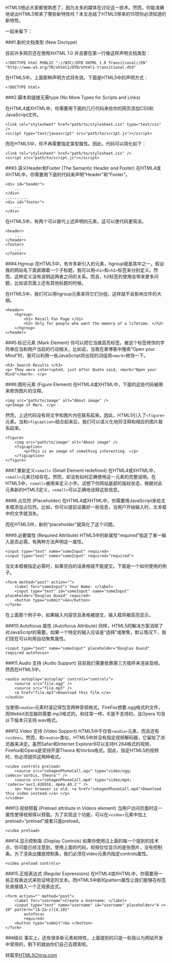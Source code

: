 HTML5想必大家都很熟悉了，因为太多的媒体在讨论这一技术。然而，你能准确地说出HTML5带来了哪些新特性吗？本文总结了HTML5带来的15项你必须知道的新特性。

一起来看下：

###1.新的文档类型 (New Doctype)

目前许多网页还在使用XHTML 1.0 并且要在第一行像这样声明文档类型：

    <!DOCTYPE html PUBLIC "-//W3C//DTD XHTML 1.0 Transitional//EN"        "http://www.w3.org/TR/xhtml1/DTD/xhtml1-transitional.dtd" 

在HTML5中，上面那种声明方式将失效。下面是HTML5中的声明方式：

    <!DOCTYPE html> 


###2.脚本和链接无需type  (No More Types for Scripts and Links)

在HTML4或XHTML中，你需要用下面的几行代码来给你的网页添加CSS和JavaScript文件。

    <link rel="stylesheet" href="path/to/stylesheet.css" type="text/css" /> 
    <script type="text/javascript" src="path/to/script.js"></script> 

而在HTML5中，你不再需要指定类型属性。因此，代码可以简化如下： 

    <link rel="stylesheet" href="path/to/stylesheet.css" /> 
    <script src="path/to/script.js"></script> 

###3.语义Header和Footer (The Semantic Header and Footer)
在HTML4或XHTML中，你需要用下面的代码来声明“Header”和“Footer”。

    <div id="header"> 
        ... 
    </div> 
    .......... 
    <div id="footer"> 
        ... 
    </div> 
    
在HTML5中，有两个可以替代上述声明的元素，这可以使代码更简洁。

    <header> 
        ... 
    </header> 
    <footer> 
        ... 
    </footer> 


###4.Hgroup
在HTML5中，有许多新引入的元素，hgroup就是其中之一。假设我的网站名下面紧跟着一个子标题，我可以用`<h1>`和`<h2>`标签来分别定义。然而，这种定义没有说明这两者之间的关系。而且，h2标签的使用会带来更多问题，比如该页面上还有其他标题的时候。

在HTML5中，我们可以用hgroup元素来将它们分组，这样就不会影响文件的大纲。

    <header> 
        <hgroup> 
            <h1> Recall Fan Page </h1> 
            <h2> Only for people who want the memory of a lifetime. </h2> 
        </hgroup> 
    </header>

###5.标记元素 (Mark Element)
你可以把它当做高亮标签。被这个标签修饰的字符串应当和用户当前的行动相关。比如说，当我在某博客中搜索“Open your Mind”时，我可以利用一些JavaScript将出现的词组用`<mark>`修饰一下。

    <h3> Search Results </h3> 
    <p> They were interrupted, just after Quato said, <mark>"Open your Mind"</mark>. </p> 

###6.图形元素 (Figure Element)
在HTML4或XHTML中，下面的这些代码被用来修饰图片的注释。

    <img src="path/to/image" alt="About image" /> 
    <p>Image of Mars. </p> 

然而，上述代码没有将文字和图片内在联系起来。因此，HTML5引入了`<figure>`元素。当和`<figcaption>`结合起来后，我们可以语义化地将注释和相应的图片联系起来。

    <figure> 
        <img src="path/to/image" alt="About image" /> 
        <figcaption> 
            <p>This is an image of something interesting. </p> 
        </figcaption> 
    </figure> 

###7.重新定义`<small>` (Small Element redefined)
在HTML4或XHTML中，`<small>`元素已经存在。然而，却没有如何正确使用这一元素的完整说明。在HTML5中，`<small>`被用来定义小字。试想下你网站底部的版权状态，根据对此元素新的HTML5定义，`<small>`可以正确地诠释这些信息。

###8.占位符 (Placeholder)
在HTML4或XHTML中，你需要用JavaScript来给文本框添加占位符。比如，你可以提前设置好一些信息，当用户开始输入时，文本框中的文字就消失。

而在HTML5中，新的“placeholder”就简化了这个问题。

###9.必要属性 (Required Attribute)
HTML5中的新属性“required”指定了某一输入是否必需。有两种方法声明这一属性。

    <input type="text" name="someInput" required> 
    <input type="text" name="someInput" required="required"> 
    
当文本框被指定必需时，如果空白的话表格就不能提交。下面是一个如何使用的例子。

    <form method="post" action=""> 
        <label for="someInput"> Your Name: </label> 
        <input type="text" id="someInput" name="someInput" placeholder="Douglas Quaid" required> 
        <button type="submit">Go</button> 
    </form>
    
在上面那个例子中，如果输入内容空且表格被提交，输入框将被高亮显示。

###10.Autofocus 属性 (Autofocus Attribute)
同样，HTML5的解决方案消除了对JavaScript的需要。如果一个特定的输入应该是“选择”或聚焦，默认情况下，我们现在可以利用自动聚焦属性。

    <input type="text" name="someInput" placeholder="Douglas Quaid" required autofocus> 

###11.Audio 支持 (Audio Support)
目前我们需要依靠第三方插件来渲染音频。然而在HTML5中，<audio>元素被引进来了。

    <audio autoplay="autoplay" controls="controls"> 
        <source src="file.ogg" /> 
        <source src="file.mp3" /> 
        <a href="file.mp3">Download this file.</a> 
    </audio>
    
当使用`<audio>`元素时请记得包含两种音频格式。FireFox想要.ogg格式的文件，而Webkit浏览器则需要.mp3格式的。和往常一样，IE是不支持的，且Opera 10及以下版本只支持.wav格式。

###12.Video 支持 (Video Support)
HTML5中不仅有`<audio>`元素，而且还有`<video>`。然而，和`<audio>`类似，HTML5中并没有指定视频解码器，它留给了浏览器来决定。虽然Safari和Internet Explorer9可以支持H.264格式的视频，Firefox和Opera是坚持开源Theora 和Vorbis格式。因此，指定HTML5的视频时，你必须提供这两种格式。

    <video controls preload> 
        <source src="cohagenPhoneCall.ogv" type="video/ogg; codecs='vorbis, theora'" /> 
        <source src="cohagenPhoneCall.mp4" type="video/mp4; 'codecs='avc1.42E01E, mp4a.40.2'" /> 
        <p> Your browser is old. <a href="cohagenPhoneCall.mp4">Download this video instead.</a> </p> 
    </video> 

###13.视频预载 (Preload attribute in Videos element)
当用户访问页面时这一属性使得视频得以预载。为了实现这个功能，可以在`<video>`元素中加上preload=”preload”或者只是preload。

    <video preload> 

###14.显示控制条 (Display Controls)
如果你使用过上面的每一个提到的技术点，你可能已经注意到，使用上面的代码，视频仅仅显示的是张图片，没有控制条。为了渲染出播放控制条，我们必须在video元素内指定controls属性。

    <video preload controls> 
    
###15.正规表达式 (Regular Expressions)
在HTML4或XHTML中，你需要用一些正规表达式来验证特定的文本。而HTML5中新的pattern属性让我们能够在标签处直接插入一个正规表达式。

    <form action="" method="post"> 
        <label for="username">Create a Username: </label> 
        <input type="text" name="username" id="username" placeholder="4 <> 10" pattern="[A-Za-z]{4,10}" 
            autofocus 
            required> 
        <button type="submit">Go </button> 
    </form> 

###结论
事实上，还有很多新元素和特性，上面提到的只是一些我认为网站开发中常用的，剩下的就由你们自己去摸索啦。

转载至[HTML5China.com](http://www.html5china.com/course/20120225_3483.html)
